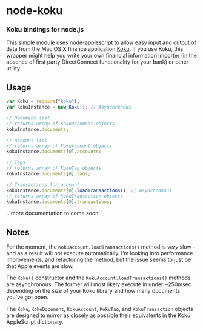 # node-koku
### Koku bindings for node.js

This simple module uses [node-applescript](https://github.com/TooTallNate/node-applescript) to allow easy input and output of data from the Mac OS X finance application [Koku](http://www.fadingred.com/koku/). If you use Koku, this wrapper might help you write your own financial information importer (in the absence of first party DirectConnect functionality for your bank) or other utility.

## Usage

```javascript
var Koku = require("koku");
var kokuInstance = new Koku(); // Asynchronous

// Document list
// returns array of KokuDocument objects
kokuInstance.documents;

// Account list
// returns array of KokuAccount objects
kokuInstance.documents[0].accounts;

// Tags
// returns array of KokuTag objects
kokuInstance.documents[0].tags;

// Transactions for account
kokuInstance.documents[0].loadTransactions(); // Asynchronous
// returns array of KokuTransaction objects
kokuInstance.documents[0].transactions;

```

...more documentation to come soon.

## Notes

For the moment, the `KokuAccount.loadTransactions()` method is _very_ slow - and as a result will not execute automatically. I'm looking into performance improvements, and refactoring the method, but the issue seems to just be that Apple events are slow.

The `Koku()` constructor and the `KokuAccount.loadTransactions()` methods are asynchronous. The former will most likely execute in under ~250msec depending on the size of your Koku library and how many documents you've got open.

The `Koku`, `KokuDocument`, `KokuAccount`, `KokuTag`, and `KokuTransaction` objects are designed to mirror as closely as possible their equivalents in the Koku AppleScript dictionary.